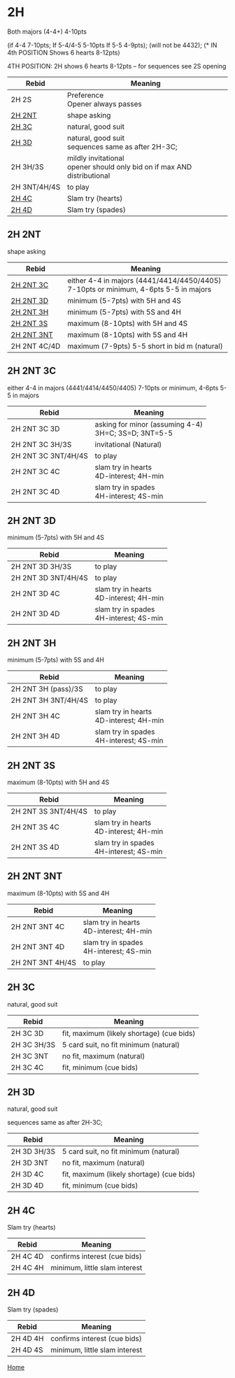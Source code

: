 # 2H

Both majors (4-4+) 4-10pts

(if 4-4 7-10pts; If 5-4/4-5 5-10pts If 5-5 4-9pts); (will not be 4432); (* IN 4th POSITION Shows 6 hearts 8-12pts)

4TH POSITION: 2H shows 6 hearts 8-12pts – for sequences see 2S opening

| Rebid | Meaning |
|---|---|
| 2H&nbsp;2S | Preference<br/>Opener always passes |
| [2H&nbsp;2NT](#2h2nt) | shape asking |
| [2H&nbsp;3C](#2h3c) | natural, good suit |
| [2H&nbsp;3D](#2h3d) | natural, good suit<br/>sequences same as after 2H-3C; |
| 2H&nbsp;3H/3S | mildly invitational<br/>opener should only bid on if max AND distributional |
| 2H&nbsp;3NT/4H/4S | to play |
| [2H&nbsp;4C](#2h4c) | Slam try (hearts) |
| [2H&nbsp;4D](#2h4d) | Slam try (spades) |

## 2H&nbsp;2NT

shape asking

| Rebid | Meaning |
|---|---|
| [2H&nbsp;2NT&nbsp;3C](#2h2nt3c) | either 4-4 in majors (4441/4414/4450/4405) 7-10pts or minimum, 4-6pts 5-5 in majors |
| [2H&nbsp;2NT&nbsp;3D](#2h2nt3d) | minimum (5-7pts) with 5H and 4S |
| [2H&nbsp;2NT&nbsp;3H](#2h2nt3h) | minimum (5-7pts) with 5S and 4H |
| [2H&nbsp;2NT&nbsp;3S](#2h2nt3s) | maximum (8-10pts) with 5H and 4S |
| [2H&nbsp;2NT&nbsp;3NT](#2h2nt3nt) | maximum (8-10pts) with 5S and 4H |
| 2H&nbsp;2NT&nbsp;4C/4D | maximum (7-9pts) 5-5 short in bid m (natural) |

## 2H&nbsp;2NT&nbsp;3C

either 4-4 in majors (4441/4414/4450/4405) 7-10pts or minimum, 4-6pts 5-5 in majors

| Rebid | Meaning |
|---|---|
| 2H&nbsp;2NT&nbsp;3C&nbsp;3D | asking for minor (assuming 4-4)<br/>3H=C; 3S=D; 3NT=5-5 |
| 2H&nbsp;2NT&nbsp;3C&nbsp;3H/3S | invitational (Natural) |
| 2H&nbsp;2NT&nbsp;3C&nbsp;3NT/4H/4S | to play |
| 2H&nbsp;2NT&nbsp;3C&nbsp;4C | slam try in hearts<br/>4D-interest; 4H-min |
| 2H&nbsp;2NT&nbsp;3C&nbsp;4D | slam try in spades<br/>4H-interest; 4S-min |

## 2H&nbsp;2NT&nbsp;3D

minimum (5-7pts) with 5H and 4S

| Rebid | Meaning |
|---|---|
| 2H&nbsp;2NT&nbsp;3D&nbsp;3H/3S | to play |
| 2H&nbsp;2NT&nbsp;3D&nbsp;3NT/4H/4S | to play |
| 2H&nbsp;2NT&nbsp;3D&nbsp;4C | slam try in hearts<br/>4D-interest; 4H-min |
| 2H&nbsp;2NT&nbsp;3D&nbsp;4D | slam try in spades<br/>4H-interest; 4S-min |

## 2H&nbsp;2NT&nbsp;3H

minimum (5-7pts) with 5S and 4H

| Rebid | Meaning |
|---|---|
| 2H&nbsp;2NT&nbsp;3H&nbsp;(pass)/3S | to play |
| 2H&nbsp;2NT&nbsp;3H&nbsp;3NT/4H/4S | to play |
| 2H&nbsp;2NT&nbsp;3H&nbsp;4C | slam try in hearts<br/>4D-interest; 4H-min |
| 2H&nbsp;2NT&nbsp;3H&nbsp;4D | slam try in spades<br/>4H-interest; 4S-min |

## 2H&nbsp;2NT&nbsp;3S

maximum (8-10pts) with 5H and 4S

| Rebid | Meaning |
|---|---|
| 2H&nbsp;2NT&nbsp;3S&nbsp;3NT/4H/4S | to play |
| 2H&nbsp;2NT&nbsp;3S&nbsp;4C | slam try in hearts<br/>4D-interest; 4H-min |
| 2H&nbsp;2NT&nbsp;3S&nbsp;4D | slam try in spades<br/>4H-interest; 4S-min |

## 2H&nbsp;2NT&nbsp;3NT

maximum (8-10pts) with 5S and 4H

| Rebid | Meaning |
|---|---|
| 2H&nbsp;2NT&nbsp;3NT&nbsp;4C | slam try in hearts<br/>4D-interest; 4H-min |
| 2H&nbsp;2NT&nbsp;3NT&nbsp;4D | slam try in spades<br/>4H-interest; 4S-min |
| 2H&nbsp;2NT&nbsp;3NT&nbsp;4H/4S | to play |

## 2H&nbsp;3C

natural, good suit

| Rebid | Meaning |
|---|---|
| 2H&nbsp;3C&nbsp;3D | fit, maximum (likely shortage) (cue bids) |
| 2H&nbsp;3C&nbsp;3H/3S | 5 card suit, no fit minimum (natural) |
| 2H&nbsp;3C&nbsp;3NT | no fit, maximum (natural) |
| 2H&nbsp;3C&nbsp;4C | fit, minimum (cue bids) |

## 2H&nbsp;3D

natural, good suit

sequences same as after 2H-3C;

| Rebid | Meaning |
|---|---|
| 2H&nbsp;3D&nbsp;3H/3S | 5 card suit, no fit minimum (natural) |
| 2H&nbsp;3D&nbsp;3NT | no fit, maximum (natural) |
| 2H&nbsp;3D&nbsp;4C | fit, maximum (likely shortage) (cue bids) |
| 2H&nbsp;3D&nbsp;4D | fit, minimum (cue bids) |

## 2H&nbsp;4C

Slam try (hearts)

| Rebid | Meaning |
|---|---|
| 2H&nbsp;4C&nbsp;4D | confirms interest (cue bids) |
| 2H&nbsp;4C&nbsp;4H | minimum, little slam interest |

## 2H&nbsp;4D

Slam try (spades)

| Rebid | Meaning |
|---|---|
| 2H&nbsp;4D&nbsp;4H | confirms interest (cue bids) |
| 2H&nbsp;4D&nbsp;4S | minimum, little slam interest |

[Home](../index.md)
